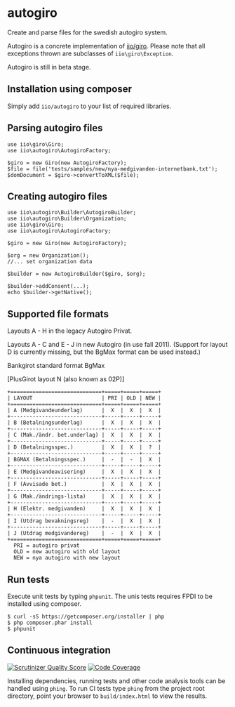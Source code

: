 autogiro
========

Create and parse files for the swedish autogiro system.

Autogiro is a concrete implementation of [iio/giro](https://github.com/iio/giro).
Please note that all exceptions thrown are subclasses of `iio\giro\Exception`.

Autogiro is still in beta stage.


Installation using composer
---------------------------
Simply add `iio/autogiro` to your list of required libraries.


Parsing autogiro files
----------------------
    use iio\giro\Giro;
    use iio\autogiro\AutogiroFactory;

    $giro = new Giro(new AutogiroFactory);
    $file = file('tests/samples/new/nya-medgivanden-internetbank.txt');
    $domDocument = $giro->convertToXML($file);


Creating autogiro files
-----------------------
    use iio\autogiro\Builder\AutogiroBuilder;
    use iio\autogiro\Builder\Organization;
    use iio\giro\Giro;
    use iio\autogiro\AutogiroFactory;

    $giro = new Giro(new AutogiroFactory);

    $org = new Organization();
    //... set organization data

    $builder = new AutogiroBuilder($giro, $org);

    $builder->addConsent(...);
    echo $builder->getNative();


Supported file formats
----------------------
Layouts A - H in the legacy Autogiro Privat.

Layouts A - C and E - J in new Autogiro (in use fall 2011). (Support for
layout D is currently missing, but the BgMax format can be used instead.)

Bankgirot standard format BgMax

[PlusGirot layout N (also known as 02P)]

    +=============================+=====+=====+=====+
    | LAYOUT                      | PRI | OLD | NEW |
    +=============================+=====+=====+=====+
    | A (Medgivandeunderlag)      |  X  |  X  |  X  |
    +-----------------------------+-----+-----+-----+
    | B (Betalningsunderlag)      |  X  |  X  |  X  |
    +-----------------------------+-----+-----+-----+
    | C (Mak./ändr. bet.underlag) |  X  |  X  |  X  |
    +-----------------------------+-----+-----+-----+
    | D (Betalningsspec.)         |  X  |  X  |  ?  |
    +-----------------------------+-----+-----+-----+
    | BGMAX (Betalningsspec.)     |  -  |  -  |  X  |
    +-----------------------------+-----+-----+-----+
    | E (Medgivandeavisering)     |  X  |  X  |  X  |
    +-----------------------------+-----+-----+-----+
    | F (Avvisade bet.)           |  X  |  X  |  X  |
    +-----------------------------+-----+-----+-----+
    | G (Mak./ändrings-lista)     |  X  |  X  |  X  |
    +-----------------------------+-----+-----+-----+
    | H (Elektr. medgivanden)     |  X  |  X  |  X  |
    +-----------------------------+-----+-----+-----+
    | I (Utdrag bevakningsreg)    |  -  |  X  |  X  |
    +-----------------------------+-----+-----+-----+
    | J (Utdrag medgivandereg)    |  -  |  X  |  X  |
    +=============================+=====+=====+=====+
      PRI = autogiro privat
      OLD = new autogiro with old layout
      NEW = nya autogiro with new layout


Run tests
---------
Execute unit tests by typing `phpunit`. The unis tests requires FPDI to be
installed using composer.

    $ curl -sS https://getcomposer.org/installer | php
    $ php composer.phar install
    $ phpunit


Continuous integration
----------------------
[![Scrutinizer Quality Score](https://scrutinizer-ci.com/g/iio/autogiro/badges/quality-score.png?s=37bf9f28d789e5b84b58218fb3931df64c648898)](https://scrutinizer-ci.com/g/iio/autogiro/)
[![Code Coverage](https://scrutinizer-ci.com/g/iio/autogiro/badges/coverage.png?s=597d13d586ba95cb3685b405e6f1371f45835478)](https://scrutinizer-ci.com/g/iio/autogiro/)

Installing dependencies, running tests and other code analysis tools can be
handled using `phing`. To run CI tests type `phing` from the project root
directory, point your browser to `build/index.html` to view the results.
